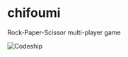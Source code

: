 chifoumi
========

Rock-Paper-Scissor multi-player game

![Codeship](https://www.codeship.io/projects/a23e89b0-443b-0134-0045-5ac49baa48c0/status "Codeship status")

